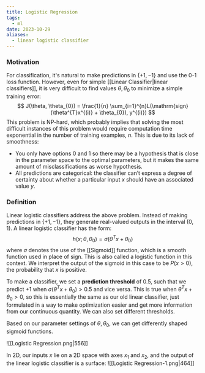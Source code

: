 ```yaml
---
title: Logistic Regression
tags:
  - ml
date: 2023-10-29
aliases:
  - linear logistic classifier
---
```

### Motivation
For classification, it's natural to make predictions in $\{ +1, -1 \}$ and use the 0-1 loss function. However, even for simple [[Linear Classifier|linear classifiers]], it is very difficult to find values $\theta, \theta_{0}$ to minimize a simple training error:
$$
J(\theta, \theta_{0}) = \frac{1}{n} \sum_{i=1}^{n}L(\mathrm{sign}(\theta^{T}x^{(i)} + \theta_{0}), y^{(i)})
$$
This problem is NP-hard, which probably implies that solving the most difficult instances of this problem would require computation time exponential in the number of training examples, $n$. This is due to its lack of smoothness:
- You only have options $0$ and $1$ so there may be a hypothesis that is close in the parameter space to the optimal parameters, but it makes the same amount of misclassifications as worse hypothesis. 
- All predictions are categorical: the classifier can’t express a degree of certainty about whether a particular input $x$ should have an associated value $y$.

### Definition
Linear logistic classifiers address the above problem. Instead of making predictions in $\{ +1, -1 \}$, they generate real-valued outputs in the interval $(0,1)$. A linear logistic classifier has the form:
$$
h(x; \theta, \theta_{0}) = \sigma(\theta^{T}x + \theta_{0})
$$
where $\sigma$ denotes the use of the [[Sigmoid]] function, which is a smooth function used in place of $\mathrm{sign}$. This is also called a logistic function in this context. We interpret the output of the sigmoid in this case to be $P(x > 0)$, the probability that $x$ is positive. 

To make a classifier, we set a **prediction threshold** of $0.5$, such that we predict $+1$ when $\sigma(\theta^{T}x + \theta_{0}) > 0.5$ and vice versa. This is true when $\theta^{T}x + \theta_{0} > 0$, so this is essentially the same as our old linear classifier, just formulated in a way to make optimization easier and get more information from our continuous quantity. We can also set different thresholds. 

Based on our parameter settings of $\theta, \theta_{0}$, we can get differently shaped sigmoid functions.

![[Logistic Regression.png|556]]

In 2D, our inputs $x$ lie on a 2D space with axes $x_{1}$ and $x_{2}$, and the output of the linear logistic classifier is a surface:
![[Logistic Regression-1.png|464]]